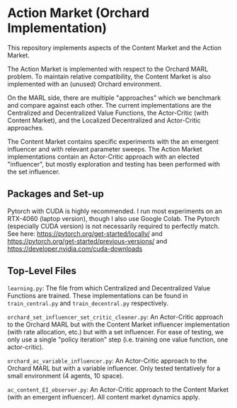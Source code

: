 # Action Market (Orchard Implementation)

This repository implements aspects of the Content Market and the Action Market. 

The Action Market is implemented with respect to the Orchard MARL problem. To maintain relative compatibility, the Content Market is also implemented with an (unused) Orchard environment. 

On the MARL side, there are multiple "approaches" which we benchmark and compare against each other. The current implementations are the Centralized and Decentralized Value Functions, the Actor-Critic (with Content Market), and the Localized Decentralized and Actor-Critic approaches.

The Content Market contains specific experiments with the an emergent influencer and with relevant parameter sweeps. The Action Market implementations contain an Actor-Critic approach with an elected "influencer", but mostly exploration and testing has been performed with the set influencer.

## Packages and Set-up 

Pytorch with CUDA is highly recommended. I run most experiments on an RTX-4060 (laptop version), though I also use Google Colab. The Pytorch (especially CUDA version) is not necessarily required to perfectly match. See here: https://pytorch.org/get-started/locally/ and https://pytorch.org/get-started/previous-versions/ and https://developer.nvidia.com/cuda-downloads

## Top-Level Files

`learning.py`: The file from which Centralized and Decentralized Value Functions are trained. These implementations can be found in `train_central.py` and `train_decentral.py` respectively.

`orchard_set_influencer_set_critic_cleaner.py`: An Actor-Critic approach to the Orchard MARL but with the Content Market influencer implementation (with rate allocation, etc.) but with a set influencer. For ease of testing, we only use a single "policy iteration" step (i.e. training one value function, one actor-critic).

`orchard_ac_variable_influencer.py`: An Actor-Critic approach to the Orchard MARL but with a variable influencer. Only tested tentatively for a small environment (4 agents, 10 space).

`ac_content_EI_observer.py`: An Actor-Critic approach to the Content Market (with an emergent influencer). All content market dynamics apply.

